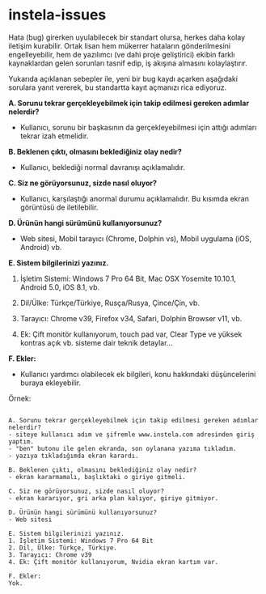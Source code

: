 instela-issues
==============

Hata (bug) girerken uyulabilecek bir standart olursa, herkes daha kolay iletişim kurabilir.
Ortak lisan hem mükerrer hataların gönderilmesini engelleyebilir, 
hem de yazılımcı (ve dahi proje geliştirici) ekibin farklı kaynaklardan gelen sorunları tasnif edip, 
iş akışına almasını kolaylaştırır.

Yukarıda açıklanan sebepler ile, yeni bir bug kaydı açarken aşağıdaki sorulara yanıt vererek, bu standartta kayıt açmanızı rica ediyoruz.

**A. Sorunu tekrar gerçekleyebilmek için takip edilmesi gereken adımlar nelerdir?**
- Kullanıcı, sorunu bir başkasının da gerçekleyebilmesi için attığı adımları tekrar izah etmelidir.


**B. Beklenen çıktı, olmasını beklediğiniz olay nedir?**
- Kullanıcı, beklediği normal davranışı açıklamalıdır.


**C. Siz ne görüyorsunuz, sizde nasıl oluyor?**
- Kullanıcı, karşılaştığı anormal durumu açıklamalıdır. Bu kısımda ekran görüntüsü de iletilebilir.


**D. Ürünün hangi sürümünü kullanıyorsunuz?**
- Web sitesi, Mobil tarayıcı (Chrome, Dolphin vs), Mobil uygulama (iOS, Android) vb.


**E. Sistem bilgilerinizi yazınız.**
 
1. İşletim Sistemi: Windows 7 Pro 64 Bit, Mac OSX Yosemite 10.10.1, Android 5.0, iOS 8.1, vb.

2. Dil/Ülke: Türkçe/Türkiye, Rusça/Rusya, Çince/Çin, vb.

3. Tarayıcı: Chrome v39, Firefox v34, Safari, Dolphin Browser v11, vb.

4. Ek: Çift monitör kullanıyorum, touch pad var, Clear Type ve yüksek kontras açık vb. sisteme dair teknik detaylar...


**F. Ekler:**
- Kullanıcı yardımcı olabilecek ek bilgileri, konu hakkındaki düşüncelerini buraya ekleyebilir.

Örnek:

```

A. Sorunu tekrar gerçekleyebilmek için takip edilmesi gereken adımlar nelerdir?
- siteye kullanıcı adım ve şifremle www.instela.com adresinden giriş yaptım.
- "ben" butonu ile gelen ekranda, son oylanana yazıma tıkladım.
- yazıya tıkladığımda ekran karardı.

B. Beklenen çıktı, olmasını beklediğiniz olay nedir?
- ekran kararmamalı, başlıktaki o giriye gitmeli.

C. Siz ne görüyorsunuz, sizde nasıl oluyor?
- ekran kararıyor, gri arka plan kalıyor, giriye gitmiyor.

D. Ürünün hangi sürümünü kullanıyorsunuz?
- Web sitesi

E. Sistem bilgilerinizi yazınız.
1. İşletim Sistemi: Windows 7 Pro 64 Bit
2. Dil, Ülke: Türkçe, Türkiye.
3. Tarayıcı: Chrome v39
4. Ek: Çift monitör kullanıyorum, Nvidia ekran kartım var.

F. Ekler:
Yok.

```


